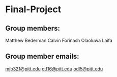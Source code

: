# Final-Project
## Group members:
Matthew Bederman
Calvin Forinash
Olaoluwa Laifa
## Group member emails:
mjb321@pitt.edu
ctf16@pitt.edu
odl5@pitt.edu

